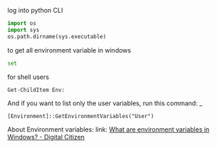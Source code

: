 log into python CLI
```python
import os
import sys
os.path.dirname(sys.executable)
```

to get all environment variable in windows
```cmd
set
```

for shell users
```shell
Get-ChildItem Env:
```

And if you want to list only the user variables, run this command: _
```shell
[Environment]::GetEnvironmentVariables("User")
```

About Environment variables: link: [What are environment variables in Windows? - Digital Citizen](https://www.digitalcitizen.life/simple-questions-what-are-environment-variables/)